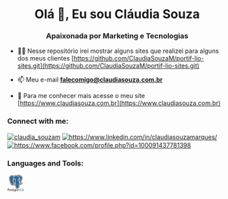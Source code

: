 <h1 align="center">Olá 👋, Eu sou Cláudia Souza</h1>
<h3 align="center">Apaixonada por Marketing e Tecnologias</h3>

- 👨‍💻 Nesse repositório irei mostrar alguns sites que realizei para alguns dos meus clientes [https://github.com/ClaudiaSouzaM/portif-lio-sites.git](https://github.com/ClaudiaSouzaM/portif-lio-sites.git)

- 📫 Meu e-mail **falecomigo@claudiasouza.com.br**

- 📄 Para me conhecer mais acesse o meu site [https://www.claudiasouza.com.br](https://www.claudiasouza.com.br)

<h3 align="left">Connect with me:</h3>
<p align="left">
<a href="https://twitter.com/claudia_souzam" target="blank"><img align="center" src="https://raw.githubusercontent.com/rahuldkjain/github-profile-readme-generator/master/src/images/icons/Social/twitter.svg" alt="claudia_souzam" height="30" width="40" /></a>
<a href="https://linkedin.com/in/https://www.linkedin.com/in/claudiasouzamarques/" target="blank"><img align="center" src="https://raw.githubusercontent.com/rahuldkjain/github-profile-readme-generator/master/src/images/icons/Social/linked-in-alt.svg" alt="https://www.linkedin.com/in/claudiasouzamarques/" height="30" width="40" /></a>
<a href="https://fb.com/https://www.facebook.com/profile.php?id=100091437781398" target="blank"><img align="center" src="https://raw.githubusercontent.com/rahuldkjain/github-profile-readme-generator/master/src/images/icons/Social/facebook.svg" alt="https://www.facebook.com/profile.php?id=100091437781398" height="30" width="40" /></a>
</p>

<h3 align="left">Languages and Tools:</h3>
<p align="left"> <a href="https://www.postgresql.org" target="_blank" rel="noreferrer"> <img src="https://raw.githubusercontent.com/devicons/devicon/master/icons/postgresql/postgresql-original-wordmark.svg" alt="postgresql" width="40" height="40"/> </a> </p>

